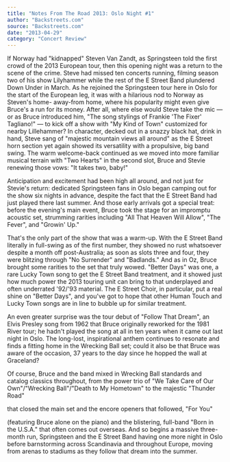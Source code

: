 ```yaml
---
title: "Notes From The Road 2013: Oslo Night #1"
author: "Backstreets.com"
source: "Backstreets.com"
date: "2013-04-29"
category: "Concert Review"
---
```


If Norway had "kidnapped" Steven Van Zandt, as Springsteen told the first crowd of the 2013 European tour, then this opening night was a return to the scene of the crime. Steve had missed ten concerts running, filming season two of his show Lilyhammer while the rest of the E Street Band plundered Down Under in March. As he rejoined the Springsteen tour here in Oslo for the start of the European leg, it was with a hilarious nod to Norway as Steven's home- away-from home, where his popularity might even give Bruce's a run for its money. After all, where else would Steve take the mic — or as Bruce introduced him, "The song stylings of Frankie 'The Fixer' Tagliano!" — to kick off a show with "My Kind of Town" customized for nearby Lillehammer? In character, decked out in a snazzy black hat, drink in hand, Steve sang of "majestic mountain views all around" as the E Street horn section yet again showed its versatility with a propulsive, big band swing. The warm welcome-back continued as we moved into more familiar musical terrain with "Two Hearts" in the second slot, Bruce and Stevie renewing those vows: "It takes two, baby!"

Anticipation and excitement had been high all around, and not just for Stevie's return: dedicated Springsteen fans in Oslo began camping out for the show six nights in advance, despite the fact that the E Street Band had just played there last summer. And those early arrivals got a special treat: before the evening's main event, Bruce took the stage for an impromptu acoustic set, strumming rarities including "All That Heaven Will Allow", "The Fever", and "Growin' Up."

That's the only part of the show that was a warm-up. With the E Street Band literally in full-swing as of the first number, they showed no rust whatsoever despite a month off post-Australia; as soon as slots three and four, they were blitzing through "No Surrender" and "Badlands." And as in Oz, Bruce brought some rarities to the set that truly wowed. "Better Days" was one, a rare Lucky Town song to get the E Street Band treatment, and it showed just how much power the 2013 touring unit can bring to that underplayed and often underrated '92/'93 material. The E Street Choir, in particular, put a real shine on "Better Days", and you've got to hope that other Human Touch and Lucky Town songs are in line to bubble up for similar treatment.

An even greater surprise was the tour debut of "Follow That Dream", an Elvis Presley song from 1962 that Bruce originally reworked for the 1981 River tour; he hadn't played the song at all in ten years when it came out last night in Oslo. The long-lost, inspirational anthem continues to resonate and finds a fitting home in the Wrecking Ball set; could it also be that Bruce was aware of the occasion, 37 years to the day since he hopped the wall at Graceland?

Of course, Bruce and the band mixed in Wrecking Ball standards and catalog classics throughout, from the power trio of "We Take Care of Our Own"/"Wrecking Ball"/"Death to My Hometown" to the majestic "Thunder Road"

that closed the main set and the encore openers that followed, "For You"

(featuring Bruce alone on the piano) and the blistering, full-band "Born in the U.S.A." that often comes out overseas. And so begins a massive three-month run, Springsteen and the E Street Band having one more night in Oslo before barnstorming across Scandinavia and throughout Europe, moving from arenas to stadiums as they follow that dream into the summer.
